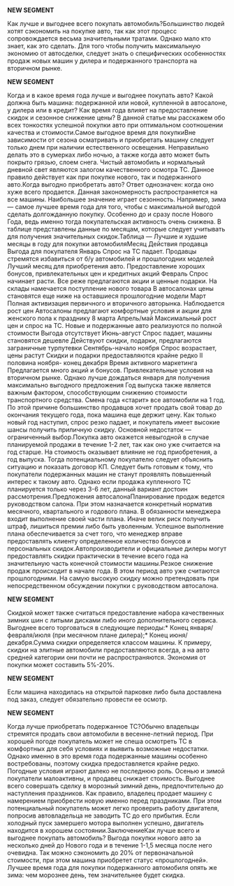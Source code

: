**NEW SEGMENT**

﻿Как лучше и выгоднее всего покупать автомобиль?Большинство людей хотят сэкономить на покупке авто, так как этот процесс сопровождается весьма значительными тратами. Однако мало кто знает, как это сделать. Для того чтобы получить максимальную экономию от автосделки, следует знать о специфических особенностях продаж новых машин у дилера и подержанного транспорта на вторичном рынке. 

**NEW SEGMENT**

 Когда и в какое время года лучше и выгоднее покупать авто? Какой должна быть машина: подержанной или новой, купленной в автосалоне, у дилера или в кредит? Как время года влияет на предоставление скидок и сезонное снижение цены? В данной статье мы расскажем обо всех тонкостях успешной покупки авто при оптимальном соотношении качества и стоимости.Самое выгодное время для покупкиВне зависимости от сезона осматривать и приобретать машину следует только днем при наличии естественного освещения. Неправильно делать это в сумерках либо ночью, а также когда авто может быть покрыто грязью, слоем снега. Чистый автомобиль и нормальный дневной свет являются залогом качественного осмотра ТС. Данное правило действует как при покупке нового, так и подержанного авто.Когда выгодно приобретать авто? Ответ однозначен: когда оно хуже всего продается. Данная закономерность распространяется на все машины. Наибольшее значение играет сезонность. Например, зима — самое лучшее время года для того, чтобы с максимальной выгодой сделать долгожданную покупку. Особенно до и сразу после Нового Года, ведь именно тогда покупательская активность очень снижена. В таблице представлены данные по месяцам, которые следует учитывать для получения значительных скидок.Таблица — Лучшие и худшие месяцы в году для покупки автомобиляМесяц 	Действия продавца 	Выгода для покупателя 	Январь 	Спрос на ТС падает. Продавцы стремятся избавиться от б/у автомобилей и прошлогодних моделей 	Лучший месяц для приобретения авто. Предоставление хороших бонусов, привлекательных цен и кредитных акций 	Февраль 	Спрос начинает расти. Все реже предлагаются акции и ценные подарки. На склады намечается поступление нового товара 	В автосалонах цены становятся еще ниже на оставшиеся прошлогодние модели 	Март 	Полная активизация первичного и вторичного авторынка. Наблюдается рост цен 	Автосалоны предлагают комфортные условия и акции для женского пола к празднику 8 марта 	Апрель/май 	Максимальный рост цен и спрос на ТС. Новые и подержанные авто реализуются по полной стоимости 	Выгода отсутствует 	Июнь-август 	Спрос падает, машины становятся дешевле 	Действуют скидки, подарки, предлагаются заграничные турпутевки 	Сентябрь-начало ноября	Спрос возрастает, цены растут 	Скидки и подарки предоставляются крайне редко 	II половина ноября- конец декабря 	Время активного маркетинга 	Предлагается много акций и бонусов. Привлекательные условия на вторичном рынке. Однако лучше дождаться января для получения максимально выгодного предложения 	Год выпуска также является важным фактором, способствующим снижению стоимости транспортного средства. Смена года «старит» все автомобили на 1 год. По этой причине большинство продавцов хочет продать свой товар до окончания текущего года, пока машина еще держит цену. Как только новый год наступил, спрос резко падает, и покупатель имеет высокие шансы получить приличную скидку. Основной недостаток — ограниченный выбор.Покупка авто окажется невыгодной в случае планируемой продажи в течение 1-2 лет, так как оно уже считается на год старше. На стоимость оказывает влияние не год приобретения, а год выпуска. Тогда потенциальному покупателю следует объяснить ситуацию и показать договор КП. Следует быть готовым к тому, что покупатели подержанных машин не станут проявлять повышенный интерес к такому авто. Однако если продажа купленного ТС планируется только через 3-6 лет, данный вариант достоин рассмотрения.Предложения автосалонаПланирование продаж ведется руководством салона. При этом назначается конкретный норматив месячного, квартального и годового плана. В обязанности менеджера входит выполнение своей части плана. Иначе велик риск получить штраф, лишиться премии либо быть уволенным. Успешное выполнение плана обеспечивается за счет того, что менеджер вправе предоставлять клиенту определенное количество бонусов и персональных скидок.Автопроизводители и официальные дилеры могут предоставлять скидки практически в течение всего года на значительную часть конечной стоимости машины.Резкое снижение продаж происходит в начале года. В этом период авто уже считаются прошлогодними. На самую высокую скидку можно претендовать при непосредственном обсуждении покупки с руководством автосалона. 

**NEW SEGMENT**

 Скидкой может также считаться предоставление набора качественных зимних шин с литыми дисками либо иного дополнительного сервиса. Выгоднее всего торговаться в следующие периоды:* Конец января/февраля/июля (при месячном плане дилера);* Конец июня/декабря.Сумма скидки определяется классом машины. К примеру, скидки на элитные автомобили предоставляются всегда, а на авто средней категории они почти не распространяются. Экономия от покупки может составить 5%-20%. 

**NEW SEGMENT**

 Если машина находилась на открытой парковке либо была доставлена под заказ, следует обязательно провести ее осмотр. 

**NEW SEGMENT**

Когда лучше приобретать подержанное ТС?Обычно владельцы стремятся продать свои автомобили в весенне-летний период. При хорошей погоде покупатель может не спеша осмотреть ТС в комфортных для себя условиях и выявить возможные недостатки. Однако именно в это время года подержанные машины особенно востребованы, поэтому скидка предоставляется крайне редко. Погодные условия играют далеко не последнюю роль. Осенью и зимой покупатели малоактивны, и продавец снижает стоимость. Выгоднее всего совершать сделку в морозный зимний день, предпочтительно до наступления праздников. Как правило, владелец продает машину с намерением приобрести новую именно перед праздниками. При этом потенциальный покупатель может легко проверить работу двигателя, попросив автовладельца не заводить ТС до его прибытия. Если холодный пуск замершего мотора выполнен успешно, двигатель находится в хорошем состоянии.ЗаключениеКак лучше всего и выгоднее покупать автомобиль? Выгода покупки нового авто за несколько дней до Нового года и в течение 1-1,5 месяца после него очевидна. Так можно сэкономить до 20% от первоначальной стоимости, при этом машина приобретет статус «прошлогодней». Лучшее время года для покупки подержанного автомобиля опять же зима: чем морознее день, тем значительнее будет скидка. 

